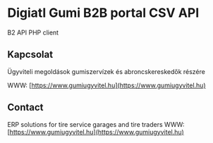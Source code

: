 # Digiatl Gumi B2B portal CSV API
B2 API PHP client

<!-- CONTACT -->
## Kapcsolat

Ügyviteli megoldások gumiszervízek és abroncskereskedők részére

WWW: [https://www.gumiugyvitel.hu](https://www.gumiugyvitel.hu)

<!-- CONTACT -->
##  Contact

ERP solutions for tire service garages and tire traders
WWW: [https://www.gumiugyvitel.hu](https://www.gumiugyvitel.hu)
